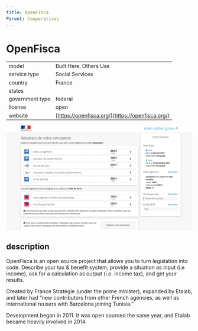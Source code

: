 ```yaml
---
title: OpenFisca
Parent: Cooperatives
---
```


# OpenFisca

|                   |                                          |
|:------------------|:-----------------------------------------|
| model             | Built Here, Others Use
| service type      | Social Services
| country           | France
| states            | 
| government type   | federal
| license           | open
| website           | [https://openfisca.org/](https://openfisca.org/)

![openfisca screenshot](images/openfisca.png)

## description

OpenFisca is an open source project that allows you to turn legislation into code. Describe your tax & benefit system, provide a situation as input (i.e income), ask for a calculation as output (i.e. income tax), and get your results.

Created by France Stratégie (under the prime minister), expanded by Etalab, and later had “new contributors from other French agencies, as well as international reusers with Barcelona joining Tunisia.”

Development began in 2011. It was open sourced the same year, and Etalab became heavily involved in 2014.
